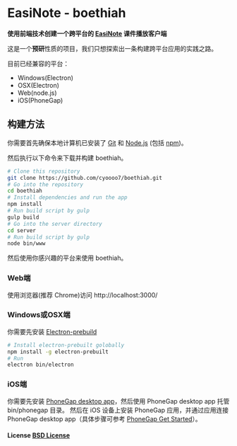 # EasiNote - boethiah

**使用前端技术创建一个跨平台的 [EasiNote](www.seewo.com/products/software/easinote.html) 课件播放客户端**

这是一个**预研**性质的项目，我们只想探索出一条构建跨平台应用的实践之路。

目前已经兼容的平台：
* Windows(Electron)
* OSX(Electron)
* Web(node.js)
* iOS(PhoneGap)

## 构建方法

你需要首先确保本地计算机已安装了 [Git](https://git-scm.com) 和 [Node.js](https://nodejs.org/en/download/) (包括 [npm](http://npmjs.com))。

然后执行以下命令来下载并构建 boethiah。

```bash
# Clone this repository
git clone https://github.com/cyoooo7/boethiah.git
# Go into the repository
cd boethiah
# Install dependencies and run the app
npm install
# Run build script by gulp
gulp build
# Go into the server directory
cd server
# Run build script by gulp
node bin/www
```
然后使用你感兴趣的平台来使用 boethiah。

### Web端
使用浏览器(推荐 Chrome)访问 http://localhost:3000/

### Windows或OSX端
你需要先安装 [Electron-prebuild](https://github.com/electron-userland/electron-prebuilt)
```bash
# Install electron-prebuilt golobally
npm install -g electron-prebuilt
# Run
electron bin/electron
```

### iOS端
你需要先安装 [PhoneGap desktop app](http://phonegap.com/)，然后使用 PhoneGap desktop app 托管 bin/phonegap 目录。
然后在 iOS 设备上安装 PhoneGap 应用，并通过应用连接 PhoneGap desktop app（具体步骤可参考 [PhoneGap Get Started](http://phonegap.com/getstarted/)）。


#### License [BSD License](LICENSE.md)
